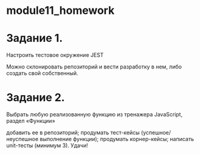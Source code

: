  # module11_homework
 # Задание 1.
Настроить тестовое окружение JEST

Можно склонировать репозиторий и вести разработку в нем, либо создать свой собственный.

 # Задание 2. 
Выбрать любую реализованную функцию из тренажера JavaScript, раздел «Функции»

добавить ее в репозиторий;
продумать тест-кейсы (успешное/неуспешное выполнение функции);
продумать корнер-кейсы; 
написать unit-тесты (минимум 3).
Удачи!
 
